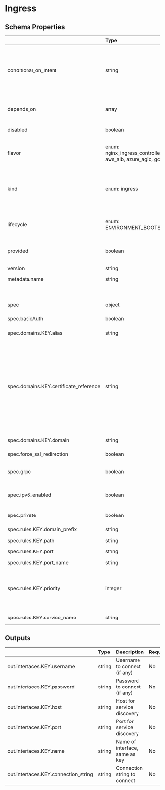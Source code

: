 # Ingress

## Schema Properties

|                                        | Type                                                         | Description                                                                                                                                                                                                                                                                                                                                                               | Required   |
|:---------------------------------------|:-------------------------------------------------------------|:--------------------------------------------------------------------------------------------------------------------------------------------------------------------------------------------------------------------------------------------------------------------------------------------------------------------------------------------------------------------------|:-----------|
| conditional_on_intent                  | string                                                       | Flag to enable the resource based on intent availability. eg mysql if mysql dashboard is required to be deployed. Note: Need to have the instance running beforehand to avail.                                                                                                                                                                                            | No         |
| depends_on                             | array                                                        | Dependencies on other resources. e.g. application x may depend on mysql                                                                                                                                                                                                                                                                                                   | No         |
| disabled                               | boolean                                                      | Flag to disable the resource                                                                                                                                                                                                                                                                                                                                              | No         |
| flavor                                 | enum: nginx_ingress_controller, aws_alb, azure_agic, gcp_alb | Implementation selector for the resource. e.g. for a resource type ingress, default, aws_alb, gcp_alb etc.                                                                                                                                                                                                                                                                | Yes        |
| kind                                   | enum: ingress                                                | Describes the type of resource. e.g. ingress, application, mysql etc. If not specified, fallback is the `folder_name`/instances                                                                                                                                                                                                                                           | Yes        |
| lifecycle                              | enum: ENVIRONMENT_BOOTSTRAP                                  | This field describes the phase in which the resource has to be invoked (`ENVIRONMENT_BOOTSTRAP`)                                                                                                                                                                                                                                                                          | No         |
| provided                               | boolean                                                      | Flag to tell if the resource should not be provisioned by facets                                                                                                                                                                                                                                                                                                          | No         |
| version                                | string                                                       | This field can be used to pin to a particular version                                                                                                                                                                                                                                                                                                                     | Yes        |
| metadata.name                          | string                                                       | Name of the resource                                                                                                                                                                                                                                                                                                                                                      | No         |
|                                        |                                                              |     - if not specified, fallback is the `filename`                                                                                                                                                                                                                                                                                                                        |            |
| spec                                   | object                                                       | Specification as per resource types schema                                                                                                                                                                                                                                                                                                                                | Yes        |
| spec.basicAuth                         | boolean                                                      | Enable or disable basic auth                                                                                                                                                                                                                                                                                                                                              | No         |
| spec.domains.KEY.alias                 | string                                                       | Alias naming for the domain                                                                                                                                                                                                                                                                                                                                               | Yes        |
| spec.domains.KEY.certificate_reference | string                                                       | Certificate reference name, if flavor is `aws_alb` then its the ACM ARN certificate reference else `gcp_alb` its the name of the managed certificate that you want facets to create in gcp. In case of `nginx_ingress_controller` its the uploaded k8s certificate referenced as secret. In case of `azure_agic` it is the secret key id of the secret in azure key vault | Yes        |
| spec.domains.KEY.domain                | string                                                       | The host name of the domain                                                                                                                                                                                                                                                                                                                                               | Yes        |
| spec.force_ssl_redirection             | boolean                                                      | Force SSL redirection from http to https                                                                                                                                                                                                                                                                                                                                  | Yes        |
| spec.grpc                              | boolean                                                      | Enable or Disable grpc support in nginx_ingress_controller                                                                                                                                                                                                                                                                                                                | No         |
| spec.ipv6_enabled                      | boolean                                                      | Enable/disable ipv6, this is a cloud specific check if your vpc has ipv6 support enabled                                                                                                                                                                                                                                                                                  | No         |
| spec.private                           | boolean                                                      | Make this load balancer private                                                                                                                                                                                                                                                                                                                                           | Yes        |
| spec.rules.KEY.domain_prefix           | string                                                       | Subdomain prefix for the service                                                                                                                                                                                                                                                                                                                                          | No         |
| spec.rules.KEY.path                    | string                                                       | path of the application                                                                                                                                                                                                                                                                                                                                                   | No         |
| spec.rules.KEY.port                    | string                                                       | Port number of the service                                                                                                                                                                                                                                                                                                                                                | No         |
| spec.rules.KEY.port_name               | string                                                       | Port name of the service                                                                                                                                                                                                                                                                                                                                                  | No         |
| spec.rules.KEY.priority                | integer                                                      | Priority number for the above rule ( this can be from 1 - 1000 ) and it should be unique for each rule - applicable only for `aws_alb` version `0.2`                                                                                                                                                                                                                      | No         |
| spec.rules.KEY.service_name            | string                                                       | The Kubernetes service name of the application                                                                                                                                                                                                                                                                                                                            | No         |

## Outputs

|                                      | Type   | Description                    | Required   | Referencing                                                   |
|:-------------------------------------|:-------|:-------------------------------|:-----------|:--------------------------------------------------------------|
| out.interfaces.KEY.username          | string | Username to connect (if any)   | No         | ${ingress.RESOURCE_NAME.out.interfaces.KEY.username}          |
| out.interfaces.KEY.password          | string | Password to connect (if any)   | No         | ${ingress.RESOURCE_NAME.out.interfaces.KEY.password}          |
| out.interfaces.KEY.host              | string | Host for service discovery     | No         | ${ingress.RESOURCE_NAME.out.interfaces.KEY.host}              |
| out.interfaces.KEY.port              | string | Port for service discovery     | No         | ${ingress.RESOURCE_NAME.out.interfaces.KEY.port}              |
| out.interfaces.KEY.name              | string | Name of interface, same as key | No         | ${ingress.RESOURCE_NAME.out.interfaces.KEY.name}              |
| out.interfaces.KEY.connection_string | string | Connection string to connect   | No         | ${ingress.RESOURCE_NAME.out.interfaces.KEY.connection_string} |

